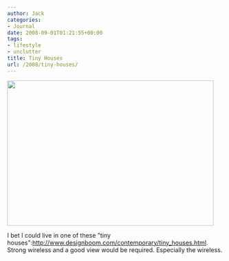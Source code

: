 ```yaml
---
author: Jack
categories:
- Journal
date: 2008-09-01T01:21:55+00:00
tags:
- lifestyle
- unclutter
title: Tiny Houses
url: /2008/tiny-houses/
---
```


<img src="https://www.baty.net/files//tinyhouse.jpg" alt="" title="tinyhouse" width="480" height="338" class="alignnone size-full wp-image-2623 frame" />

I bet I could live in one of these "tiny houses":http://www.designboom.com/contemporary/tiny_houses.html. Strong wireless and a good view would be required. Especially the wireless.